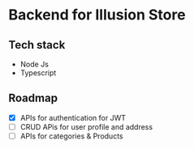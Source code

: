# Backend for Illusion Store

## Tech stack
- Node Js
- Typescript

## Roadmap
- [x] APIs for authentication for JWT 
- [ ] CRUD APis for user profile and address
- [ ] APIs for categories & Products
